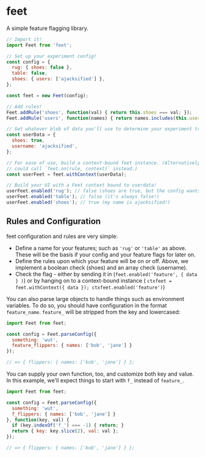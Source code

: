 feet
====

A simple feature flagging library.

```javascript
// Import it!
import Feet from 'feet';

// Set up your experiment config!
const config = {
  rug: { shoes: false },
  table: false,
  shoes: { users: ['ajacksified'] },
};

const feet = new Feet(config);

// Add rules!
Feet.addRule('shoes', function(val) { return this.shoes === val; });
Feet.addRule('users', function(names) { return names.includes(this.username); });

// Get whatever blob of data you'll use to determine your experiment truthiness
const userData = {
  shoes: true,
  username: 'ajacksified',
};

// For ease of use, build a context-bound feet instance. (Alternatively, you
// could call `feet.on(rule, context)` instead.)
const userFeet = feet.withContext(userData);

// Build your UI with a Feet context bound to userdata!
userFeet.enabled('rug'); // false (shoes are true, but the config wants false!)
userFeet.enabled('table'); // false (it's always false!)
userFeet.enabled('shoes'); // true (my name is ajacksified!)
```

Rules and Configuration
-----------------------

feet configuration and rules are very simple:

* Define a name for your features; such as `'rug'` or `'table'` as above. These
  will be the basis if your config and your feature flags for later on.
* Define the rules upon which your feature will be on or off. Above, we implement
  a boolean check (shoes) and an array check (username).
* Check the flag - either by sending it in (`feet.enabled('feature', { data } )`) or
  by hanging on to a context-bound instance (
  `ctxfeet = feet.withContext({ data }); ctxfeet.enabled('feature')`)

You can also parse large objects to handle things such as environment variables.
To do so, you should have configuration in the format `feature_name`. `feature_`
will be stripped from the key and lowercased:

```javascript
import Feet from feet;

const config = Feet.parseConfig({
  something: 'wut',
  feature_flippers: { names: ['bob', 'jane'] }
});

// => { flippers: { names: ['bob', 'jane'] } };
```

You can supply your own function, too, and customize both key and value. In
this example, we'll expect things to start with `f_` instead of `feature_`.

```javascript
import Feet from feet;

const config = Feet.parseConfig({
  something: 'wut',
  f_flippers: { names: ['bob', 'jane'] }
}, function(key, val) {
  if (key.indexOf('f_') === -1) { return; }
  return { key: key.slice(2), val: val };
});

// => { flippers: { names: ['bob', 'jane'] } };
```
